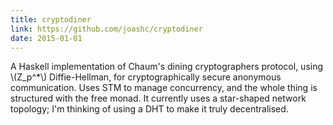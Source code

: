 ```yaml
---
title: cryptodiner
link: https://github.com/joashc/cryptodiner
date: 2015-01-01
---
```


A Haskell implementation of Chaum's dining cryptographers protocol, using \\(Z_p^*\\) Diffie-Hellman, for cryptographically secure anonymous communication. Uses STM to manage concurrency, and the whole thing is structured with the free monad. It currently uses a star-shaped network topology; I'm thinking of using a DHT to make it truly decentralised.
